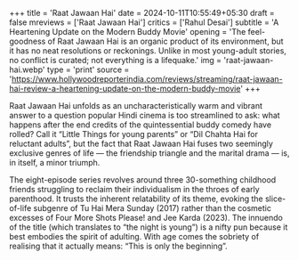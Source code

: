 +++
title = 'Raat Jawaan Hai'
date = 2024-10-11T10:55:49+05:30
draft = false
mreviews = ['Raat Jawaan Hai']
critics = ['Rahul Desai']
subtitle = 'A Heartening Update on the Modern Buddy Movie'
opening = 'The feel-goodness of Raat Jawaan Hai is an organic product of its environment, but it has no neat resolutions or reckonings. Unlike in most young-adult stories, no conflict is curated; not everything is a lifequake.'
img = 'raat-jawaan-hai.webp'
type = 'print'
source = 'https://www.hollywoodreporterindia.com/reviews/streaming/raat-jawaan-hai-review-a-heartening-update-on-the-modern-buddy-movie'
+++

Raat Jawaan Hai unfolds as an uncharacteristically warm and vibrant answer to a question popular Hindi cinema is too streamlined to ask: what happens after the end credits of the quintessential buddy comedy have rolled? Call it “Little Things for young parents” or “Dil Chahta Hai for reluctant adults”, but the fact that Raat Jawaan Hai fuses two seemingly exclusive genres of life — the friendship triangle and the marital drama — is, in itself, a minor triumph.

The eight-episode series revolves around three 30-something childhood friends struggling to reclaim their individualism in the throes of early parenthood. It trusts the inherent relatability of its theme, evoking the slice-of-life subgenre of Tu Hai Mera Sunday (2017) rather than the cosmetic excesses of Four More Shots Please! and Jee Karda (2023). The innuendo of the title (which translates to “the night is young”) is a nifty pun because it best embodies the spirit of adulting. With age comes the sobriety of realising that it actually means: “This is only the beginning”.
